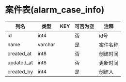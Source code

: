 #  案件表(alarm_case_info)
| 列名   | 类型   | KEY  | 可否为空 | 注释   |
| ---- | ---- | ---- | ---- | ---- |
|id|int4||否|id号|
|name|varchar||是|案件名称|
|created_at|int8||否|创建时间|
|updated_at|int8||否|更新时间|
|created_by|int4||是|创建人|
